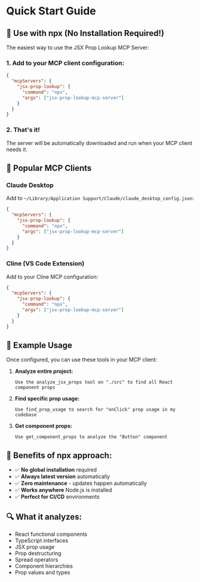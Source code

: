 # Quick Start Guide

## 🚀 Use with npx (No Installation Required!)

The easiest way to use the JSX Prop Lookup MCP Server:

### 1. Add to your MCP client configuration:

```json
{
  "mcpServers": {
    "jsx-prop-lookup": {
      "command": "npx",
      "args": ["jsx-prop-lookup-mcp-server"]
    }
  }
}
```

### 2. That's it! 

The server will be automatically downloaded and run when your MCP client needs it.

## 🔧 Popular MCP Clients

### Claude Desktop
Add to `~/Library/Application Support/Claude/claude_desktop_config.json`:

```json
{
  "mcpServers": {
    "jsx-prop-lookup": {
      "command": "npx",
      "args": ["jsx-prop-lookup-mcp-server"]
    }
  }
}
```

### Cline (VS Code Extension)
Add to your Cline MCP configuration:

```json
{
  "mcpServers": {
    "jsx-prop-lookup": {
      "command": "npx",
      "args": ["jsx-prop-lookup-mcp-server"]
    }
  }
}
```

## 📝 Example Usage

Once configured, you can use these tools in your MCP client:

1. **Analyze entire project:**
   ```
   Use the analyze_jsx_props tool on "./src" to find all React component props
   ```

2. **Find specific prop usage:**
   ```
   Use find_prop_usage to search for "onClick" prop usage in my codebase
   ```

3. **Get component props:**
   ```
   Use get_component_props to analyze the "Button" component
   ```

## 🎯 Benefits of npx approach:

- ✅ **No global installation** required
- ✅ **Always latest version** automatically
- ✅ **Zero maintenance** - updates happen automatically
- ✅ **Works anywhere** Node.js is installed
- ✅ **Perfect for CI/CD** environments

## 🔍 What it analyzes:

- React functional components
- TypeScript interfaces  
- JSX prop usage
- Prop destructuring
- Spread operators
- Component hierarchies
- Prop values and types